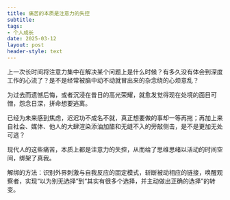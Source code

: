 ```yaml
---
title: 痛苦的本质是注意力的失控
subtitle: 
tags: 
- 个人成长
date: 2025-03-12
layout: post
header-style: text
---
```



上一次长时间将注意力集中在解决某个问题上是什么时候？有多久没有体会到深度工作的心流了？是不是经常被脑中动不动就冒出来的杂念绕的心烦意乱？

为过去而遗憾后悔，或者沉浸在昔日的高光荣耀，就愈发觉得现在处境的面目可憎，怨念日深，拼命想要逃离。

已经为未来感到焦虑，迟迟功不成名不就，真正想要做的事却一等再拖；再加上来自社会、媒体、他人的大肆渲染添油加醋和无缝不入的旁敲侧击，是不是更加无处可逃？

现代人的这些痛苦，本质上都是注意力的失控，从而给了思维思绪以活动的时间空间，绑架了真我。

解绑的方法：识别外界刺激与自我反应的固定模式，斩断被动相应的链接，唤醒观察者，实现“以为别无选择”到“其实有很多个选择，并主动做出正确的选择”的转变。
